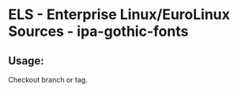 # ELS - Enterprise Linux/EuroLinux Sources - ipa-gothic-fonts
 
## Usage:
  Checkout branch or tag.
